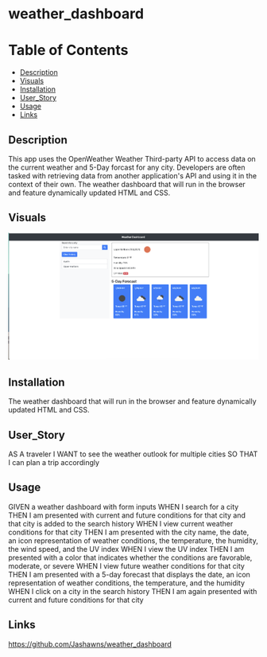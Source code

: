 # weather_dashboard

# Table of Contents

- [Description](#description)
- [Visuals](#visuals)
- [Installation](#installation)
- [User_Story](#user_story)
- [Usage](#usage)
- [Links](#links)


## Description

This app uses the OpenWeather Weather Third-party API to access data on the current weather and 5-Day forcast for any city. Developers are often tasked with retrieving data from another application's API and using it in the context of their own. The weather dashboard that will run in the browser and feature dynamically updated HTML and CSS.

## Visuals 

![demo](./Assets/images/weather_dashboard_demo.png) 


## Installation 

The weather dashboard that will run in the browser and feature dynamically updated HTML and CSS.

## User_Story

AS A traveler
I WANT to see the weather outlook for multiple cities
SO THAT I can plan a trip accordingly

## Usage

GIVEN a weather dashboard with form inputs
WHEN I search for a city
THEN I am presented with current and future conditions for that city and that city is added to the search history
WHEN I view current weather conditions for that city
THEN I am presented with the city name, the date, an icon representation of weather conditions, the temperature, the humidity, the wind speed, and the UV index
WHEN I view the UV index
THEN I am presented with a color that indicates whether the conditions are favorable, moderate, or severe
WHEN I view future weather conditions for that city
THEN I am presented with a 5-day forecast that displays the date, an icon representation of weather conditions, the temperature, and the humidity
WHEN I click on a city in the search history
THEN I am again presented with current and future conditions for that city

## Links

https://github.com/Jashawns/weather_dashboard



